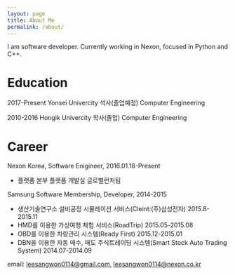 ```yaml
---
layout: page
title: About Me
permalink: /about/
---
```


I am software developer. Currently working in Nexon, focused in Python and C++.

Education
=============
2017-Present Yonsei Univercity 석사(졸업예정) Computer Engineering

2010-2016 Hongik Univercity 학사(졸업) Computer Engineering


Career
=============
Nexon Korea, Software Enigineer, 2016.01.18-Present
* 플랫폼 본부 플랫폼 개발실 글로벌런처팀

Samsung Software Membership, Developer, 2014-2015
* 생산기술연구소 설비공정 시뮬레이션 서비스(Cleint:(주)삼성전자) 2015.8-2015.11
* HMD를 이용한 가상여행 체험 서비스(RoadTrip) 2015.05-2015.08
* OBD를 이용한 차량관리 시스템(Ready First) 2015.12-2015.01
* DBN을 이용한 자동 매수, 매도 주식트레이딩 시스템(Smart Stock Auto Trading System) 2014.07-2014.09

email: leesangwon0114@gmail.com, leesangwon0114@nexon.co.kr

